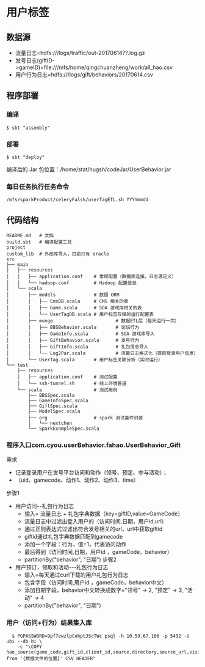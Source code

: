 # 用户标签

## 数据源

* 流量日志=hdfs:///logs/traffic/out-20170614??.log.gz
* 发号日志(giftID->gameID)=file:///mfs/home/qingchuanzheng/work/all_hao.csv
* 用户行为日志=hdfs:///logs/gift/behaviors/20170614.csv

## 程序部署

### 编译
	$ sbt "assembly"

### 部署
	$ sbt "deploy"

编译后的 Jar 包位置：/home/stat/hugsh/codeJar/UserBehavior.jar

### 每日任务执行任务命令
	/mfs/sparkProduct/celeryFalsk/userTagETL.sh YYYYmmdd


## 代码结构

	README.md	# 文档
	build.sbt	# 编译配置工具
	project	
	custom_lib	# 外部库导入，目前只有 oracle
	src
	├── main
	│   ├── resources
	│   │   ├── application.conf	# 常规配置（数据库连接，日志源定义）
	│   │   └── hadoop-conf			# Hadoop 配置信息
	│   └── scala
	│       ├── models				# 数据 ORM
	│       │   ├── CmsDB.scala		# CMS 相关的表
	│       │   ├── Game.scala		# SOA 游戏库相关的表
	│       │   └── UserTagDB.scala	# 用户标签存储的运行配置表
	│       ├── munge						# 数据ETL层（每天运行一次）
	│       │   ├── BBSBehavior.scala		# 论坛行为
	│       │   ├── GameInfo.scala			# SOA 游戏库导入
	│       │   ├── GiftBehavior.scala		# 发号行为
	│       │   ├── GiftInfo.scala			# 礼包信息导入
	│       │   └── Log2Par.scala			# 流量日志格式化（提取登录用户信息）
	│       └── UserTag.scala		# 用户标签关联分析（实时运行）
	└── test
	    ├── resources
	    │   ├── application.conf	# 测试配置
	    │   └── ssh-tunnel.sh		# 线上环境管道
	    └── scala					# 测试用例	
	        ├── BBSSpec.scala
	        ├── GameInfoSpec.scala
	        ├── GiftSpec.scala
	        ├── ModelSpec.scala
	        ├── org					# spark 测试套件封装
	        │   └── nextchen
	        └── SparkExampleSpec.scala
	

### 程序入口com.cyou.userBehavior.fahao.UserBehavior_Gift
需求
  * 记录登录用户在发号平台访问和动作（领号、预定、参与活动）；
  * （uid、gamecode、动作1、动作2、动作3、time）

步骤1
  * 用户访问--礼包行为日志
    * 输入= 流量日志 + 礼包字典数据（key=giftID,value=GameCode）
    * 流量日志中过滤出登入用户的（访问时间,日期，用户id,url）
    * 通过正则表达式过滤出符合发号相关的url，url中获取giftid
    * giftid通过礼包字典数据匹配到gamecode
    * 添加一个字段：行为，值=1，代表访问动作
    * 最后得到（访问时间,日期，用户id ，gameCode，behavior）
    * partitionBy("behavior", "日期")
步骤2
  * 用户预订，领取和活动---礼包行为日志
    * 输入=每天通过curl下载的用户礼包行为日志
    * 包含字段（访问时间,用户id ，gameCode，behavior中文）
    * 添加日期字段，behavior中文转换成数字="领号" -> 2, "预定" -> 3, "活动" -> 4
    * partitionBy("behavior", "日期")


### 用户（访问+行为）结果集入库

      $ PGPASSWORD=9pf7ewzlpCohptJScTWc psql -h 10.59.67.166 -p 5432 -U ubi --db bi \
    	-c "\COPY hao_source(game_code,gift_id,client_id,source,directory,source_url,visit_url,release,participation,reserve,pv,uv,d_date) from '{数据文件的位置}' CSV HEADER"
